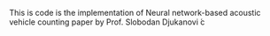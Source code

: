 This is code is the implementation of Neural network-based acoustic vehicle counting paper by Prof. Slobodan Djukanovi ́c